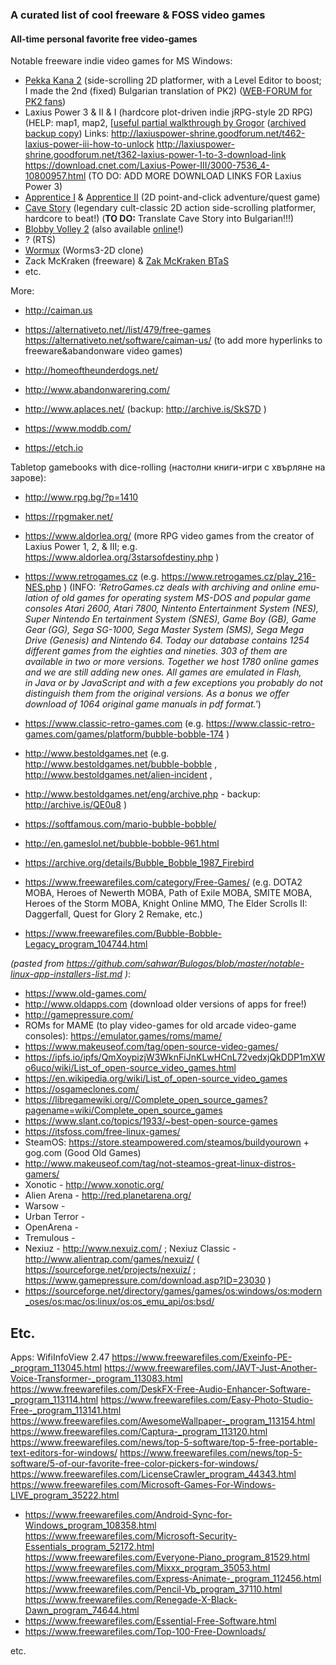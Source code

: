 ### A curated list of cool freeware & FOSS video games ###

#### All-time personal favorite free video-games ####

Notable freeware indie video games for MS Windows:
* [Pekka Kana 2](http://pistegamez.net/game_pk2.html) (side-scrolling 2D platformer, with a Level Editor to boost; I made the 2nd (fixed) Bulgarian translation of PK2) ([WEB-FORUM for PK2 fans](http://pistegamez.proboards18.com/))
* Laxius Power 3 & II & I (hardcore plot-driven indie jRPG-style 2D RPG) (HELP: map1, map2, [[useful partial walkthrough by Grogor](http://grogor2.tripod.com/) ([archived backup copy](http://archive.is/7LEgq))
Links:
http://laxiuspower-shrine.goodforum.net/t462-laxius-power-iii-how-to-unlock
http://laxiuspower-shrine.goodforum.net/t362-laxius-power-1-to-3-download-link
https://download.cnet.com/Laxius-Power-III/3000-7536_4-10800957.html
(TO DO: ADD MORE DOWNLOAD LINKS FOR Laxius Power 3)
* [Apprentice I](http://www.herculeaneffort.com/index.php?page=apprentice1) & [Apprentice II](http://www.herculeaneffort.com/index.php?page=apprentice2) (2D point-and-click adventure/quest game)
* [Cave Story](https://www.cavestory.org/) (legendary cult-classic 2D action side-scrolling platformer, hardcore to beat!) (**TO DO:** Translate Cave Story into Bulgarian!!!)
* [Blobby Volley 2](https://sourceforge.net/projects/blobby/) (also available [online](http://blobby.sourceforge.net/data/bv2browser/index.html)!)
* ? (RTS)
* [Wormux](https://github.com/yeKcim/warmux) (Worms3-2D clone)
* Zack McKraken (freeware) & [Zak McKraken BTaS](http://www.mckracken.net/cms/directorscut.html)
* etc.

More:
* http://caiman.us
* https://alternativeto.net//list/479/free-games
https://alternativeto.net/software/caiman-us/
(to add more hyperlinks to freeware&abandonware video games)

* http://homeoftheunderdogs.net/
* http://www.abandonwarering.com/
* http://www.aplaces.net/ (backup: http://archive.is/SkS7D )

* https://www.moddb.com/
* https://etch.io

Tabletop gamebooks with dice-rolling (настолни книги-игри с хвърляне на зарове):
* http://www.rpg.bg/?p=1410

* https://rpgmaker.net/
* https://www.aldorlea.org/ (more RPG video games from the creator of Laxius Power 1, 2, & III; e.g. https://www.aldorlea.org/3starsofdestiny.php )

* https://www.retrogames.cz (e.g.
https://www.retrogames.cz/play_216-NES.php ) (INFO: _'RetroGames.cz deals with archiving and on­line e­mu­la­tion of old games for o­pe­ra­ting system MS-DOS and popular ga­me consoles Atari 2600, Atari 7800, Nintento En­ter­tain­ment Sys­tem (NES), Su­per Nin­ten­do En­ ter­tain­ment System (SNES), Game Boy (GB), Game Gear (GG), Se­ga SG-1000, Sega Master Sys­tem (SMS), Sega Mega Drive (Genesis) and Nin­ten­do 64. To­day our database con­tains 1254 dif­fe­rent ga­mes from the eighties and ni­ne­ties. 303 of them are available in two or more versions. To­ge­ther we host 1780 on­li­ne games and we are still adding new ones. All games are e­mu­la­ted in Flash, in Java or by Java­Script and with a few ex­cep­ti­ons you probably do not distinguish them from the o­ri­gi­nal versions. As a bo­nus we offer download of 1064 original game manuals in pdf format.'_)

* https://www.classic-retro-games.com (e.g.
https://www.classic-retro-games.com/games/platform/bubble-bobble-174 )

* http://www.bestoldgames.net (e.g.
http://www.bestoldgames.net/bubble-bobble ,
http://www.bestoldgames.net/alien-incident ,
* http://www.bestoldgames.net/eng/archive.php - backup:
http://archive.is/QE0u8 )

* https://softfamous.com/mario-bubble-bobble/
* http://en.gameslol.net/bubble-bobble-961.html

* https://archive.org/details/Bubble_Bobble_1987_Firebird
* https://www.freewarefiles.com/category/Free-Games/
(e.g. DOTA2 MOBA, Heroes of Newerth MOBA, Path of Exile MOBA, SMITE MOBA, Heroes of the Storm MOBA, Knight Online MMO, The Elder Scrolls II: Daggerfall, Quest for Glory 2 Remake, etc.)
* https://www.freewarefiles.com/Bubble-Bobble-Legacy_program_104744.html

_(pasted from https://github.com/sahwar/Bulogos/blob/master/notable-linux-app-installers-list.md )_:

* https://www.old-games.com/
* http://www.oldapps.com (download older versions of apps for free!)
* http://gamepressure.com/
* ROMs for MAME (to play video-games for old arcade video-game consoles): https://emulator.games/roms/mame/
* https://www.makeuseof.com/tag/open-source-video-games/
* https://ipfs.io/ipfs/QmXoypizjW3WknFiJnKLwHCnL72vedxjQkDDP1mXWo6uco/wiki/List_of_open-source_video_games.html
* https://en.wikipedia.org/wiki/List_of_open-source_video_games
* https://osgameclones.com/
* https://libregamewiki.org//Complete_open_source_games?pagename=wiki/Complete_open_source_games
* https://www.slant.co/topics/1933/~best-open-source-games
* https://itsfoss.com/free-linux-games/
* SteamOS: https://store.steampowered.com/steamos/buildyourown + gog.com (Good Old Games)
* http://www.makeuseof.com/tag/not-steamos-great-linux-distros-gamers/
* Xonotic - http://www.xonotic.org/
* Alien Arena - http://red.planetarena.org/
* Warsow - 
* Urban Terror - 
* OpenArena - 
* Tremulous - 
* Nexiuz - http://www.nexuiz.com/ ; Nexiuz Classic - http://www.alientrap.com/games/nexuiz/ ( https://sourceforge.net/projects/nexuiz/ ; https://www.gamepressure.com/download.asp?ID=23030 )
* https://sourceforge.net/directory/games/games/os:windows/os:modern_oses/os:mac/os:linux/os:os_emu_api/os:bsd/


## Etc.
Apps:
WifiInfoView 2.47
https://www.freewarefiles.com/Exeinfo-PE-_program_113045.html
https://www.freewarefiles.com/JAVT-Just-Another-Voice-Transformer-_program_113083.html
https://www.freewarefiles.com/DeskFX-Free-Audio-Enhancer-Software-_program_113114.html
https://www.freewarefiles.com/Easy-Photo-Studio-Free-_program_113141.html
https://www.freewarefiles.com/AwesomeWallpaper-_program_113154.html
https://www.freewarefiles.com/Captura-_program_113120.html
https://www.freewarefiles.com/news/top-5-software/top-5-free-portable-text-editors-for-windows/
https://www.freewarefiles.com/news/top-5-software/5-of-our-favorite-free-color-pickers-for-windows/
https://www.freewarefiles.com/LicenseCrawler_program_44343.html
https://www.freewarefiles.com/Microsoft-Games-For-Windows-LIVE_program_35222.html
* https://www.freewarefiles.com/Android-Sync-for-Windows_program_108358.html
https://www.freewarefiles.com/Microsoft-Security-Essentials_program_52172.html
https://www.freewarefiles.com/Everyone-Piano_program_81529.html
https://www.freewarefiles.com/Mixxx_program_35053.html
https://www.freewarefiles.com/Express-Animate-_program_112456.html
https://www.freewarefiles.com/Pencil-Vb_program_37110.html
https://www.freewarefiles.com/Renegade-X-Black-Dawn_program_74644.html
* https://www.freewarefiles.com/Essential-Free-Software.html
* https://www.freewarefiles.com/Top-100-Free-Downloads/

etc.

